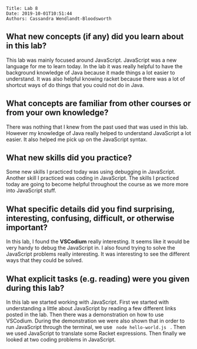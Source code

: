     Title: Lab 8
    Date: 2019-10-01T10:51:44
    Authors: Cassandra Wendlandt-Bloodsworth


<h2>What new concepts (if any) did you learn about in this lab?</h2> 
This lab was mainly focused around JavaScript. JavaScript was a new language for me to learn today. In the lab it was really helpful to have the background knowledge of Java because it made things a lot easier to understand. It was also helpful knowing racket because there was a lot of shortcut ways of do things that you could not do in Java. 
    <h2>What concepts are familiar from other courses or from your own knowledge?</h2> 
There was nothing that I knew from the past used that was used in this lab. However my knowledge of Java really helped to understand JavaScript a lot easier. It also helped me pick up on the JavaScript syntax. 
    <h2>What new skills did you practice? </h2>
Some new skills I practiced today was using debugging in JavaScript. Another skill I practiced was coding in JavaScript. The skills I practiced today are going to become helpful throughout the course as we more more into JavaScript stuff. 
    <h2>What specific details did you find surprising, interesting, confusing, difficult, or otherwise important?</h2>
In this lab, I found the <b>VSCodium</b> really interesting. It seems like it would be very handy to debug the JavaScript in. I also found trying to solve the JavaScript problems really interesting. It was interesting to see the different ways that they could be solved. 
   <h2>What explicit tasks (e.g. reading) were you given during this lab?</h2>
In this lab we started working with JavaScript. First we started with understanding a little about JavaScript by reading a few different links posted in the lab. Then there was a demonstration on how to use VSCodium. During the demonstration we were also shown that in order to run JavaScript through the terminal, we use <code> node hello-world.js </code> . Then we used JavaScript to translate some Racket expressions. Then finally we looked at two coding problems in JavaScript. 



